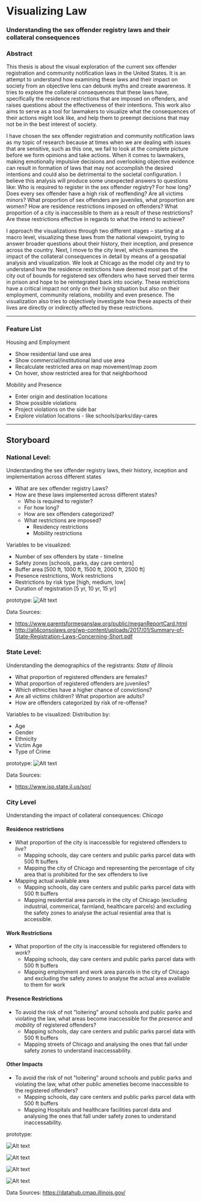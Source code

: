 # Visualizing Law
### Understanding the sex offender registry laws and their collateral consequences

### Abstract

This thesis is about the visual exploration of the current sex offender registration and community notification laws in the United States. It is an attempt to understand how examining these laws and their impact on society from an objective lens can debunk myths and create awareness. It tries to explore the collateral consequences that these laws have, specifically the residence restrictions that are imposed on offenders, and raises questions about the effectiveness of their intentions. This work also aims to serve as a tool for lawmakers to visualize what the consequences of their actions might look like, and help them to preempt decisions that may not be in the best interest of society.


I have chosen the sex offender registration and community notification laws as my topic of research because at times when we are dealing with issues that are sensitive, such as this one, we fail to look at the complete picture before we form opinions and take actions. When it comes to lawmakers, making emotionally impulsive decisions and overlooking objective evidence can result in formation of laws that may not accomplish the desired intentions and could also be detrimental to the societal configuration. I believe this analysis will produce some unexpected answers to questions like: Who is required to register in the sex offender registry? For how long? Does every sex offender have a high risk of reoffending? Are all victims minors? What proportion of sex offenders are juveniles, what proportion are women? How are residence restrictions imposed on offenders? What proportion of a city is inaccessible to them as a result of these restrictions? Are these restrictions effective in regards to what the intend to achieve?


I approach the visualizations through two different stages – starting at a macro level, visualizing these laws from the national viewpoint, trying to answer broader questions about their history, their inception, and presence across the country. Next, I move to the city level, which examines the impact of the collateral consequences in detail by means of a geospatial analysis and visualization. We look at Chicago as the model city and try to understand how the residence restrictions have deemed most part of the city out of bounds for registered sex offenders who have served their terms in prison and hope to be reintegrated back into society. These restrictions have a critical impact not only on their living situation but also on their employment, community relations, mobility and even presence. The visualization also tries to objectively investigate how these aspects of their lives are directly or indirectly affected by these restrictions.

---


### Feature List

Housing and Employment
* Show residential land use area 
* Show commercial/institutional land use area 
* Recalculate restricted area on map movement/map zoom
* On hover, show restricted area for that neighborhood

Mobility and Presence
* Enter origin and destination locations
* Show possible violations
* Project violations on the side bar
* Explore violation locations - like schools/parks/day-cares





---




## Storyboard

### National Level: 
Understanding the sex offender registry laws, their history, inception and implementation across different states
* What are sex offender registry Laws?
* How are these laws implemented across different states?
  * Who is required to register?
  *	For how long?
  * How are sex offenders categorized?
  * What restrictions are imposed?
    * Residency restrictions
    * Mobility restrictions


Variables to be visualized:
*	Number of sex offenders by state - timeline
*	Safety zones [schools, parks, day care centers]
*	Buffer area [500 ft, 1000 ft, 1500 ft, 2000 ft, 2500 ft]
*	Presence restrictions, Work restrictions
*	Restrictions by risk type [high, medium, low]
*	Duration of registration [5 yr, 10 yr, 15 yr]

prototype:
![Alt text](visualization/nationalLevelPrototype.jpg?raw=true "National Level Prototype")

Data Sources:
* https://www.parentsformeganslaw.org/public/meganReportCard.html
* http://all4consolaws.org/wp-content/uploads/2017/01/Summary-of-State-Registration-Laws-Concerning-Short.pdf



### State Level:
Understanding the demographics of the registrants: _State of Illinois_
*	What proportion of registered offenders are females?
*	What proportion of registered offenders are juveniles?
*	Which ethnicities have a higher chance of convictions?
*	Are all victims children? What proportion are adults?
*	How are offenders categorized by risk of re-offense?


Variables to be visualized:
Distribution by:
*	Age
*	Gender
*	Ethnicity
*	Victim Age
*	Type of Crime




prototype:
![Alt text](visualization/stateLevelPrototype.png?raw=true "State Level Prototype")

Data Sources:
* https://www.isp.state.il.us/sor/


### City Level
Understanding the impact of collateral consequences: _Chicago_

#### Residence restrictions
*	What proportion of the city is inaccessible for registered offenders to _live_?
    * Mapping schools, day care centers and public parks parcel data with 500 ft buffers
    * Mapping the city of Chicago and representing the percentage of city area that is prohibited for the sex offenders to live
* Mapping actual available area
  * Mapping schools, day care centers and public parks parcel data with 500 ft buffers
  * Mapping residential area parcels in the city of Chicago (excluding industrial, commerical, farmland, healthcare parcels)  and excluding the safety zones to analyse the actual resiential area that is accessible.

#### Work Restrictions
* What proportion of the city is inaccessible for registered offenders to _work_?
  * Mapping schools, day care centers and public parks parcel data with 500 ft buffers
  * Mapping employment and work area parcels in the city of Chicago and excluding the safety zones to analyse the actual area available to them for work
  
#### Presence Restrictions
* To avoid the risk of not "loitering" around schools and public parks and violating the law, what areas become inaccessible for the _presence_ and _mobility_ of registered offenders?
  * Mapping schools, day care centers and public parks parcel data with 500 ft buffers
  * Mapping streets of Chicago and analysing the ones that fall under safety zones to understand inaccessability. 

#### Other Impacts
* To avoid the risk of not "loitering" around schools and public parks and violating the law, what other public ameneties become inaccessible to the registered offenders? 
  * Mapping schools, day care centers and public parks parcel data with 500 ft buffers
  * Mapping Hospitals and healthcare facilities parcel data and analysing the ones that fall under safety zones to understand inaccessability.




prototype:

![Alt text](visualization/Untitled-1.png?raw=true "City Level Prototype")

![Alt text](visualization/Untitled-2.png?raw=true "City Level Prototype")

![Alt text](visualization/Untitled-3.png?raw=true "City Level Prototype")

![Alt text](visualization/Untitled-4.png?raw=true "City Level Prototype")


Data Sources: https://datahub.cmap.illinois.gov/





<!--### Other Ideas:-->

<!--Sex Offender Registry Laws: Timeline--->
<!--![Alt text](visualization/IMG_3538.JPG?raw=true "City Level Prototype")-->

<!--Mobility: Possible violations based on start and end point--->
<!--![Alt text](visualization/IMG_3539.JPG?raw=true "City Level Prototype")-->

